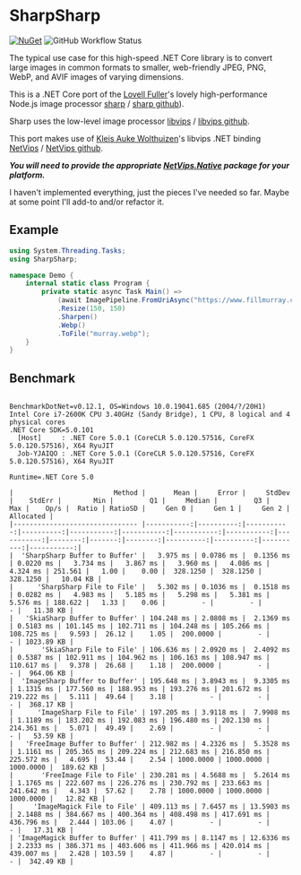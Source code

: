 # SharpSharp

[![NuGet](https://img.shields.io/nuget/v/SharpSharp)](https://www.nuget.org/packages/SharpSharp)
![GitHub Workflow Status](https://img.shields.io/github/workflow/status/randyridge/sharpsharp/release)

The typical use case for this high-speed .NET Core library is to convert large images in common formats to smaller, web-friendly JPEG, PNG, WebP, and AVIF images of varying dimensions.

This is a .NET Core port of the [Lovell Fuller](https://github.com/lovell)'s lovely high-performance Node.js image processor [sharp](https://sharp.pixelplumbing.com/en/stable/) / [sharp github](https://github.com/lovell/sharp/)).

Sharp uses the low-level image processor [libvips](https://libvips.github.io/libvips/) / [libvips github](https://github.com/libvips/libvips).

This port makes use of [Kleis Auke Wolthuizen](https://github.com/kleisauke)'s libvips .NET binding [NetVips](https://kleisauke.github.io/net-vips/) / [NetVips github](https://github.com/kleisauke/net-vips).

**_You will need to provide the appropriate [NetVips.Native](https://github.com/kleisauke/net-vips#install) package for your platform._**

I haven't implemented everything, just the pieces I've needed so far. Maybe at some point I'll add-to and/or refactor it.

## Example
``` csharp
using System.Threading.Tasks;
using SharpSharp;

namespace Demo {
    internal static class Program {
        private static async Task Main() =>
            (await ImagePipeline.FromUriAsync("https://www.fillmurray.com/300/300"))
            .Resize(150, 150)
            .Sharpen()
            .Webp()
            .ToFile("murray.webp");
    }
}
```

## Benchmark
```

BenchmarkDotNet=v0.12.1, OS=Windows 10.0.19041.685 (2004/?/20H1)
Intel Core i7-2600K CPU 3.40GHz (Sandy Bridge), 1 CPU, 8 logical and 4 physical cores
.NET Core SDK=5.0.101
  [Host]     : .NET Core 5.0.1 (CoreCLR 5.0.120.57516, CoreFX 5.0.120.57516), X64 RyuJIT
  Job-YJAIQO : .NET Core 5.0.1 (CoreCLR 5.0.120.57516, CoreFX 5.0.120.57516), X64 RyuJIT

Runtime=.NET Core 5.0

|                         Method |       Mean |     Error |     StdDev |    StdErr |        Min |         Q1 |     Median |         Q3 |        Max |    Op/s |  Ratio | RatioSD |     Gen 0 |     Gen 1 |     Gen 2 |  Allocated |
|------------------------------- |-----------:|----------:|-----------:|----------:|-----------:|-----------:|-----------:|-----------:|-----------:|--------:|-------:|--------:|----------:|----------:|----------:|-----------:|
|  'SharpSharp Buffer to Buffer' |   3.975 ms | 0.0786 ms |  0.1356 ms | 0.0220 ms |   3.734 ms |   3.867 ms |   3.960 ms |   4.086 ms |   4.324 ms | 251.561 |   1.00 |    0.00 |  328.1250 |  328.1250 |  328.1250 |   10.04 KB |
|      'SharpSharp File to File' |   5.302 ms | 0.1036 ms |  0.1518 ms | 0.0282 ms |   4.983 ms |   5.185 ms |   5.298 ms |   5.381 ms |   5.576 ms | 188.622 |   1.33 |    0.06 |         - |         - |         - |   11.38 KB |
|   'SkiaSharp Buffer to Buffer' | 104.248 ms | 2.0808 ms |  2.1369 ms | 0.5183 ms | 101.145 ms | 102.711 ms | 104.248 ms | 105.266 ms | 108.725 ms |   9.593 |  26.12 |    1.05 |  200.0000 |         - |         - | 1023.89 KB |
|       'SkiaSharp File to File' | 106.636 ms | 2.0920 ms |  2.4092 ms | 0.5387 ms | 102.911 ms | 104.962 ms | 106.163 ms | 108.947 ms | 110.617 ms |   9.378 |  26.68 |    1.18 |  200.0000 |         - |         - |  964.06 KB |
|  'ImageSharp Buffer to Buffer' | 195.648 ms | 3.8943 ms |  9.3305 ms | 1.1315 ms | 177.560 ms | 188.953 ms | 193.276 ms | 201.672 ms | 219.222 ms |   5.111 |  49.64 |    3.18 |         - |         - |         - |  368.17 KB |
|      'ImageSharp File to File' | 197.205 ms | 3.9118 ms |  7.9908 ms | 1.1189 ms | 183.202 ms | 192.083 ms | 196.480 ms | 202.130 ms | 214.361 ms |   5.071 |  49.49 |    2.69 |         - |         - |         - |   53.59 KB |
|   'FreeImage Buffer to Buffer' | 212.982 ms | 4.2326 ms |  5.3528 ms | 1.1161 ms | 205.365 ms | 209.224 ms | 212.683 ms | 216.850 ms | 225.572 ms |   4.695 |  53.44 |    2.54 | 1000.0000 | 1000.0000 | 1000.0000 |  189.62 KB |
|       'FreeImage File to File' | 230.281 ms | 4.5688 ms |  5.2614 ms | 1.1765 ms | 222.607 ms | 226.276 ms | 230.792 ms | 233.663 ms | 241.642 ms |   4.343 |  57.62 |    2.78 | 1000.0000 | 1000.0000 | 1000.0000 |   12.82 KB |
|     'ImageMagick File to File' | 409.113 ms | 7.6457 ms | 13.5903 ms | 2.1488 ms | 384.667 ms | 400.364 ms | 408.498 ms | 417.691 ms | 436.796 ms |   2.444 | 103.06 |    4.07 |         - |         - |         - |   17.31 KB |
| 'ImageMagick Buffer to Buffer' | 411.799 ms | 8.1147 ms | 12.6336 ms | 2.2333 ms | 386.371 ms | 403.606 ms | 411.966 ms | 420.014 ms | 439.007 ms |   2.428 | 103.59 |    4.87 |         - |         - |         - |  342.49 KB |

```

